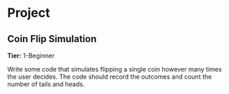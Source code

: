 # Project
## Coin Flip Simulation
**Tier:** 1-Beginner

Write some code that simulates flipping a single coin however many times the user decides. 
The code should record the outcomes and count the number of tails and heads.


